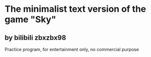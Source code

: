 # The minimalist text version of the game "Sky"
## by bilibili zbxzbx98
Practice program, for entertainment only, no commercial purpose